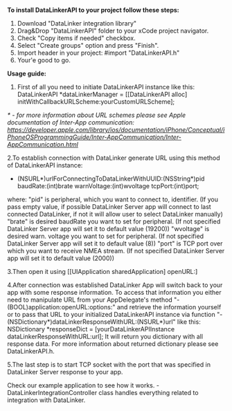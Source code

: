 **To install DataLinkerAPI to your project follow these steps:**

1. Download "DataLinker integration library"
3. Drag&Drop "DataLinkerAPI" folder to your xCode project navigator.
2. Check "Copy items if needed" checkbox.
3. Select "Create groups" option and press "Finish".
4. Import header in your project:
	#import "DataLinkerAPI.h"
5. Your'e good to go. 



**Usage guide:**
1. First of all you need to initiate DataLinkerAPI instance like this:
	DataLinkerAPI *dataLinkerManager = [[DataLinkerAPI alloc] initWithCallbackURLScheme:yourCustomURLScheme];

_* - for more information about URL schemes please see Apple documentation of Inter-App communication:
https://developer.apple.com/library/ios/documentation/iPhone/Conceptual/iPhoneOSProgrammingGuide/Inter-AppCommunication/Inter-AppCommunication.html_


2.To establish connection with DataLinker generate URL using this method of DataLinkerAPI instance:
- (NSURL*)urlForConnectingToDataLinkerWithUUID:(NSString*)pid 
				      baudRate:(int)brate
				   warnVoltage:(int)wvoltage 
				       tcpPort:(int)port;

where:
	"pid" is peripheral, which you want to connect to, identifier. (If you pass empty value, if possible DataLinker Server app will connect to last connected DataLinker, if not it will allow user to select DataLinker manually)
	"brate" is desired baudRate you want to set for peripheral. (If not specified DataLinker Server app will set it to default value (19200))
	"wvoltage" is desired warn. voltage you want to set for peripheral. (If not specified DataLinker Server app will set it to default value (8))
	"port" is TCP port over which you want to receive NMEA stream. (If not specified DataLinker Server app will set it to default value (2000))



3.Then open it using [[UIApplication sharedApplication] openURL:]



4.After connection was established DataLinker App will switch back to your app with some response information. To access that information you either need to manipulate URL from your AppDelegate's method "- (BOOL)application:openURL:options:" and retrieve the information yourself or to pass that URL to your initialized DataLinkerAPI instance via function "- (NSDictionary*)dataLinkerResponseWithURL:(NSURL*)url" like this:
	NSDictionary *responseDict = [yourDataLinkerAPIInstance dataLinkerResponseWithURL:url];
It will return you dictionary with all response data. For more information about returned dictionary please see DataLinkerAPI.h.

5.The last step is to start TCP socket with the port that was specified in DataLinker Server response to your app.


Check our example application to see how it works.
	- DataLinkerIntegrationController class handles everything related to integration with DataLinker.
